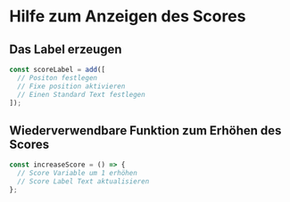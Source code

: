 # Hilfe zum Anzeigen des Scores

## Das Label erzeugen

```javascript
const scoreLabel = add([
  // Positon festlegen
  // Fixe position aktivieren
  // Einen Standard Text festlegen
]);
```

## Wiederverwendbare Funktion zum Erhöhen des Scores


```javascript
const increaseScore = () => {
  // Score Variable um 1 erhöhen
  // Score Label Text aktualisieren
};
```